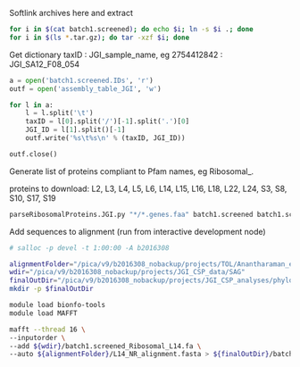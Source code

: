Softlink archives here and extract

```bash
for i in $(cat batch1.screened); do echo $i; ln -s $i .; done
for i in $(ls *.tar.gz); do tar -xzf $i; done
```

Get dictionary taxID : JGI_sample_name, eg 2754412842 : JGI_SA12_F08_054

```python
a = open('batch1.screened.IDs', 'r')
outf = open('assembly_table_JGI', 'w')

for l in a:
    l = l.split('\t')
    taxID = l[0].split('/')[-1].split('.')[0]
    JGI_ID = l[1].split()[-1]
    outf.write('%s\t%s\n' % (taxID, JGI_ID))

outf.close()
```

Generate list of proteins compliant to Pfam names, eg Ribosomal_<proteinName>.

proteins to download: L2, L3, L4, L5, L6, L14, L15, L16, L18, L22, L24, S3, S8, S10, S17, S19

```bash
parseRibosomalProteins.JGI.py "*/*.genes.faa" batch1.screened batch1.screened.IDs
```

Add sequences to alignment (run from interactive development node)

```bash
# salloc -p devel -t 1:00:00 -A b2016308

alignmentFolder="/pica/v9/b2016308_nobackup/projects/TOL/Anantharaman_et.al_NatComm_RP_alignments/noArk"
wdir="/pica/v9/b2016308_nobackup/projects/JGI_CSP_data/SAG"
finalOutDir="/pica/v9/b2016308_nobackup/projects/JGI_CSP_analyses/phylogenySAG"
mkdir -p $finalOutDir

module load bionfo-tools
module load MAFFT

mafft --thread 16 \
--inputorder \
--add ${wdir}/batch1.screened_Ribosomal_L14.fa \
--auto ${alignmentFolder}/L14_NR_alignment.fasta > ${finalOutDir}/batch1.screened_Ribosomal_L14.afa
```
